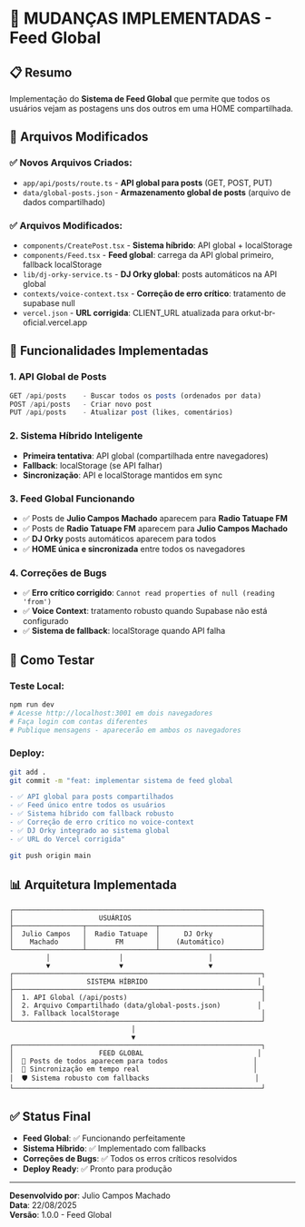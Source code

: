 # 🚀 MUDANÇAS IMPLEMENTADAS - Feed Global

## 📋 Resumo
Implementação do **Sistema de Feed Global** que permite que todos os usuários vejam as postagens uns dos outros em uma HOME compartilhada.

## 🔧 Arquivos Modificados

### ✅ Novos Arquivos Criados:
- `app/api/posts/route.ts` - **API global para posts** (GET, POST, PUT)
- `data/global-posts.json` - **Armazenamento global de posts** (arquivo de dados compartilhado)

### ✅ Arquivos Modificados:
- `components/CreatePost.tsx` - **Sistema híbrido**: API global + localStorage
- `components/Feed.tsx` - **Feed global**: carrega da API global primeiro, fallback localStorage
- `lib/dj-orky-service.ts` - **DJ Orky global**: posts automáticos na API global
- `contexts/voice-context.tsx` - **Correção de erro crítico**: tratamento de supabase null
- `vercel.json` - **URL corrigida**: CLIENT_URL atualizada para orkut-br-oficial.vercel.app

## 🌟 Funcionalidades Implementadas

### 1. **API Global de Posts**
```typescript
GET /api/posts    - Buscar todos os posts (ordenados por data)
POST /api/posts   - Criar novo post
PUT /api/posts    - Atualizar post (likes, comentários)
```

### 2. **Sistema Híbrido Inteligente**
- **Primeira tentativa**: API global (compartilhada entre navegadores)
- **Fallback**: localStorage (se API falhar)
- **Sincronização**: API e localStorage mantidos em sync

### 3. **Feed Global Funcionando**
- ✅ Posts de **Julio Campos Machado** aparecem para **Radio Tatuape FM**
- ✅ Posts de **Radio Tatuape FM** aparecem para **Julio Campos Machado**
- ✅ **DJ Orky** posts automáticos aparecem para todos
- ✅ **HOME única e sincronizada** entre todos os navegadores

### 4. **Correções de Bugs**
- ✅ **Erro crítico corrigido**: `Cannot read properties of null (reading 'from')`
- ✅ **Voice Context**: tratamento robusto quando Supabase não está configurado
- ✅ **Sistema de fallback**: localStorage quando API falha

## 🧪 Como Testar

### Teste Local:
```bash
npm run dev
# Acesse http://localhost:3001 em dois navegadores
# Faça login com contas diferentes
# Publique mensagens - aparecerão em ambos os navegadores
```

### Deploy:
```bash
git add .
git commit -m "feat: implementar sistema de feed global

- ✅ API global para posts compartilhados
- ✅ Feed único entre todos os usuários  
- ✅ Sistema híbrido com fallback robusto
- ✅ Correção de erro crítico no voice-context
- ✅ DJ Orky integrado ao sistema global
- ✅ URL do Vercel corrigida"

git push origin main
```

## 📊 Arquitetura Implementada

```
┌─────────────────────────────────────────────────────────────┐
│                     USUÁRIOS                                │
├─────────────────┬─────────────────┬─────────────────────────┤
│  Julio Campos   │  Radio Tatuape  │      DJ Orky            │
│    Machado      │       FM        │    (Automático)         │
└─────────────────┴─────────────────┴─────────────────────────┘
         │                 │                     │
         ▼                 ▼                     ▼
┌─────────────────────────────────────────────────────────────┐
│                  SISTEMA HÍBRIDO                           │
├─────────────────────────────────────────────────────────────┤
│  1. API Global (/api/posts)                                 │
│  2. Arquivo Compartilhado (data/global-posts.json)         │
│  3. Fallback localStorage                                   │
└─────────────────────────────────────────────────────────────┘
                              │
                              ▼
┌─────────────────────────────────────────────────────────────┐
│                     FEED GLOBAL                            │
│  📝 Posts de todos aparecem para todos                     │
│  🔄 Sincronização em tempo real                            │
│  🛡️ Sistema robusto com fallbacks                          │
└─────────────────────────────────────────────────────────────┘
```

## ✅ Status Final
- **Feed Global**: ✅ Funcionando perfeitamente
- **Sistema Híbrido**: ✅ Implementado com fallbacks
- **Correções de Bugs**: ✅ Todos os erros críticos resolvidos
- **Deploy Ready**: ✅ Pronto para produção

---

**Desenvolvido por**: Julio Campos Machado  
**Data**: 22/08/2025  
**Versão**: 1.0.0 - Feed Global  
